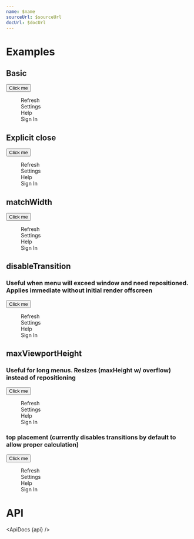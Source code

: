 ```yaml
---
name: $name
sourceUrl: $sourceUrl
docUrl: $docUrl
---
```


<script>
  import { mdiMagnify } from '@mdi/js';

  import api from '$lib/components/Menu.svelte?raw&sveld';
  import ApiDocs from '$lib/components/ApiDocs.svelte';

  import Button from '$lib/components/Button.svelte';
  import Menu from '$lib/components/Menu.svelte';
  import Preview from '$lib/components/Preview.svelte';
  import TextField from '$lib/components/TextField.svelte';
  import Toggle from '$lib/components/Toggle.svelte';
</script>

# Examples

## Basic

<Preview>
  <Toggle let:on={open} let:toggle>
    <span>
      <Button on:click={toggle}>Click me</Button>
      <Menu {open} on:close={toggle}>
        <div class="p-2 hover:bg-black/5 cursor-pointer">Refresh</div>
        <div class="p-2 hover:bg-black/5 cursor-pointer">Settings</div>
        <div class="p-2 hover:bg-black/5 cursor-pointer">Help</div>
        <div class="p-2 hover:bg-black/5 cursor-pointer">Sign In</div>
      </Menu>
    </span>
  </Toggle>
</Preview>

## Explicit close

<Preview>
  <Toggle let:on={open} let:toggle>
    <span>
      <Button on:click={toggle}>Click me</Button>
      <Menu {open} on:close={toggle} explicitClose let:close>
        <div class="p-2">
          <TextField icon={mdiMagnify} placeholder="Search" class="mb-2" />
          <div class="p-2 hover:bg-black/5 cursor-pointer" on:click={close}>Refresh</div>
          <div class="p-2 hover:bg-black/5 cursor-pointer" on:click={close}>Settings</div>
          <div class="p-2 hover:bg-black/5 cursor-pointer" on:click={close}>Help</div>
          <div class="p-2 hover:bg-black/5 cursor-pointer" on:click={close}>Sign In</div>
        </div>
      </Menu>
    </span>
  </Toggle>
</Preview>

## matchWidth

<Preview>
  <Toggle let:on={open} let:toggle>
    <span>
      <Button on:click={toggle}>Click me</Button>
      <Menu {open} on:close={toggle} matchWidth>
        <div class="p-2 hover:bg-black/5 cursor-pointer">Refresh</div>
        <div class="p-2 hover:bg-black/5 cursor-pointer">Settings</div>
        <div class="p-2 hover:bg-black/5 cursor-pointer">Help</div>
        <div class="p-2 hover:bg-black/5 cursor-pointer">Sign In</div>
      </Menu>
    </span>
  </Toggle>
</Preview>

## disableTransition

### Useful when menu will exceed window and need repositioned. Applies immediate without initial render offscreen

<Preview>
  <Toggle let:on={open} let:toggle>
    <span>
      <Button on:click={toggle}>Click me</Button>
      <Menu {open} on:close={toggle} matchWidth disableTransition>
        <div class="p-2 hover:bg-black/5 cursor-pointer">Refresh</div>
        <div class="p-2 hover:bg-black/5 cursor-pointer">Settings</div>
        <div class="p-2 hover:bg-black/5 cursor-pointer">Help</div>
        <div class="p-2 hover:bg-black/5 cursor-pointer">Sign In</div>
      </Menu>
    </span>
  </Toggle>
</Preview>

## maxViewportHeight

### Useful for long menus. Resizes (maxHeight w/ overflow) instead of repositioning

<Preview>
  <Toggle let:on={open} let:toggle>
    <span>
      <Button on:click={toggle}>Click me</Button>
      <Menu {open} on:close={toggle} matchWidth maxViewportHeight>
        <div class="p-2 hover:bg-black/5 cursor-pointer">Refresh</div>
        <div class="p-2 hover:bg-black/5 cursor-pointer">Settings</div>
        <div class="p-2 hover:bg-black/5 cursor-pointer">Help</div>
        <div class="p-2 hover:bg-black/5 cursor-pointer">Sign In</div>
      </Menu>
    </span>
  </Toggle>
</Preview>

### top placement (currently disables transitions by default to allow proper calculation)

<Preview>
  <Toggle let:on={open} let:toggle>
    <span>
      <Button on:click={toggle}>Click me</Button>
      <Menu {open} on:close={toggle} matchWidth maxViewportHeight placement="top">
        <div class="p-2 hover:bg-black/5 cursor-pointer">Refresh</div>
        <div class="p-2 hover:bg-black/5 cursor-pointer">Settings</div>
        <div class="p-2 hover:bg-black/5 cursor-pointer">Help</div>
        <div class="p-2 hover:bg-black/5 cursor-pointer">Sign In</div>
      </Menu>
    </span>
  </Toggle>
</Preview>

# API

<ApiDocs {api} />
